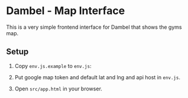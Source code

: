 # Dambel - Map Interface
This is a very simple frontend interface for Dambel that shows the gyms map.

## Setup

1. Copy `env.js.example` to `env.js`:

2. Put google map token and default lat and lng and api host in `env.js`.

3. Open `src/app.html` in your browser.
